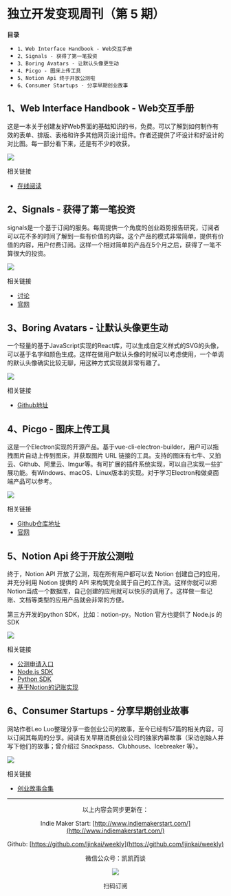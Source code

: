 # 独立开发变现周刊（第 5 期）

**目录**

- `1、Web Interface Handbook - Web交互手册`
- `2、Signals - 获得了第一笔投资`
- `3、Boring Avatars - 让默认头像更生动`
- `4、Picgo - 图床上传工具`
- `5、Notion Api 终于开放公测啦`
- `6、Consumer Startups - 分享早期创业故事`

## 1、Web Interface Handbook - Web交互手册

这是一本关于创建友好Web界面的基础知识的书，免费。可以了解到如何制作有效的表单、排版、表格和许多其他网页设计组件。作者还提供了坏设计和好设计的对比图。每一部分看下来，还是有不少的收获。

![](http://qiniu.gafata.com/2021-06-02-Untitled.png?imageView2/2/w/600)

相关链接

- [在线阅读](https://imperavi.com/books/web-interface-handbook/)

## 2、Signals - 获得了第一笔投资

signals是一个基于订阅的服务。每周提供一个角度的创业趋势报告研究，订阅者可以花不多的时间了解到一些有价值的内容。这个产品的模式非常简单，提供有价值的内容，用户付费订阅。这样一个相对简单的产品在5个月之后，获得了一笔不算很大的投资。

![](http://qiniu.gafata.com/2021-06-02-weekly-2.png?imageView2/2/w/600)

相关链接

- [讨论](https://www.indiehackers.com/post/my-micro-business-got-its-1st-investment-eb6f38d3c3)
- [官网](https://signals.page/)

## 3、Boring Avatars - 让默认头像更生动

一个轻量的基于JavaScript实现的React库，可以生成自定义样式的SVG的头像，可以基于名字和颜色生成。这样在做用户默认头像的时候可以考虑使用，一个单调的默认头像确实比较无聊，用这种方式实现就非常有趣了。

![](http://qiniu.gafata.com/2021-06-02-Untitled%202.png?imageView2/2/w/600)

相关链接

- [Github地址](https://github.com/boringdesigners/boring-avatars)

## 4、Picgo - 图床上传工具

这是一个Electron实现的开源产品。基于vue-cli-electron-builder，用户可以拖拽图片自动上传到图床，并获取图片 URL 链接的工具。支持的图床有七牛、又拍云、Github、阿里云、Imgur等。有可扩展的插件系统实现，可以自己实现一些扩展功能。有Windows、macOS、Linux版本的实现。对于学习Electron和做桌面端产品可以参考。

![](http://qiniu.gafata.com/2021-06-02-weekly-3.png?imageView2/2/w/600)

相关链接

- [Github仓库地址](https://github.com/Molunerfinn/PicGo)
- [官网](https://molunerfinn.com/PicGo/)

## 5、Notion Api 终于开放公测啦

终于，Notion API 开放了公测，现在所有用户都可以去 Notion 创建自己的应用，并充分利用 Notion 提供的 API 来构筑完全属于自己的工作流。这样你就可以把Notion当成一个数据库，自己创建的应用就可以快乐的调用了。这样做一些记账、文档等类型的应用产品就会非常的方便。

第三方开发的python SDK，比如：notion-py。Notion 官方也提供了 Node.js 的 SDK

![](http://qiniu.gafata.com/2021-06-02-weekly-4.png?imageView2/2/w/600)

相关链接

- [公测申请入口](https://www.notion.so/my-integrations)
- [Node.js SDK](https://github.com/makenotion/notion-sdk-js)
- [Python SDK](https://github.com/jamalex/notion-py)
- [基于Notion的记账实现](https://sspai.com/post/66658)

## 6、Consumer Startups - 分享早期创业故事

网站作者Leo Luo整理分享一些创业公司的故事，至今已经有57篇的相关内容，可以订阅其每周的分享。阅读有关早期消费创业公司的独家内幕故事（采访创始人并写下他们的故事；曾介绍过 Snackpass、Clubhouse、Icebreaker 等）。

![](http://qiniu.gafata.com/2021-06-02-Untitled%205.png?imageView2/2/w/600)

相关链接

- [创业故事合集](https://consumerstartups.substack.com/archive?sort=new)


---
<center>
以上内容会同步更新在：

Indie Maker Start: [http://www.indiemakerstart.com/](http://www.indiemakerstart.com/)

Github: [https://github.com/ljinkai/weekly](https://github.com/ljinkai/weekly)

微信公众号：凯凯而谈


![](http://qiniu.gafata.com/2019-03-17-web-bear.jpg?imageView2/2/w/200)

扫码订阅
</center>